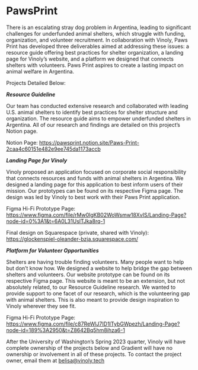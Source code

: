 # PawsPrint

There is an escalating stray dog problem in Argentina, leading to significant challenges for underfunded animal shelters, which struggle with funding, organization, and volunteer recruitment. In collaboration with Vinoly, Paws Print has developed three deliverables aimed at addressing these issues: a resource guide offering best practices for shelter organization, a landing page for Vinoly’s website, and a platform we designed that connects shelters with volunteers. Paws Print aspires to create a lasting impact on animal welfare in Argentina.

Projects Detailed Below:

*__Resource Guideline__*

Our team has conducted extensive research and collaborated with leading U.S. animal shelters to identify best practices for shelter structure and organization. The resource guide aims to empower underfunded shelters in Argentina. All of our research and findings are detailed on this project’s Notion page. 

Notion Page: https://pawsprint.notion.site/Paws-Print-2caa4c60151e482e9ee745da1173accb

*__Landing Page for Vinoly__*

Vinoly proposed an application focused on corporate social responsibility that connects resources and funds with animal shelters in Argentina. We designed a landing page for this application to best inform users of their mission. Our prototypes can be found on its respective Figma page. The design was led by Vinoly to best work with their Paws Print application.

Figma Hi-Fi Prototype Page: https://www.figma.com/file/rMw0lgKB02WoWsmw18XvIS/Landing-Page?node-id=0%3A1&t=6A0L31UslTJka8rq-1

Final design on Squarespace (private, shared with Vinoly): https://glockenspiel-oleander-bzja.squarespace.com/

*__Platform for Volunteer Opportunities__*

Shelters are having trouble finding volunteers. Many people want to help but don’t know how. We designed a website to help bridge the gap between shelters and volunteers. Our website prototype can be found on its respective Figma page. This website is meant to be an extension, but not absolutely related, to our Resource Guideline research. We wanted to provide support to one facet of our research, which is the volunteering gap with animal shelters. This is also meant to provide design inspiration to Vinoly wherever they see fit.

Figma Hi-Fi Prototype Page: https://www.figma.com/file/c87ReWlJ7ID1ITybGWpezh/Landing-Page?node-id=189%3A2950&t=Z8642Bq5hm8ihza6-1

After the University of Washington’s Spring 2023 quarter, Vinoly will have complete ownership of the projects below and Gradient will have no ownership or involvement in all of these projects. To contact the project owner, email them at belisa@vinoly.tech

